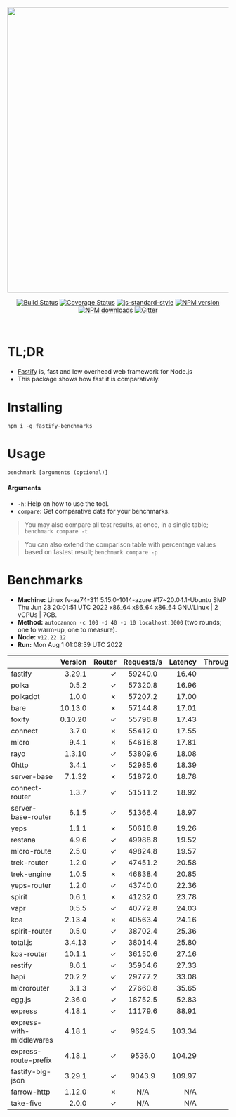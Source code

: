 <div align="center">
<img src="https://github.com/fastify/graphics/raw/master/full-logo.png" width="650" height="auto"/>
</div>

<div align="center">

[![Build Status](https://travis-ci.org/fastify/fastify.svg?branch=master)](https://travis-ci.org/fastify/fastify)
[![Coverage Status](https://coveralls.io/repos/github/fastify/fastify/badge.svg?branch=master)](https://coveralls.io/github/fastify/fastify?branch=master)
[![js-standard-style](https://img.shields.io/badge/code%20style-standard-brightgreen.svg?style=flat)](http://standardjs.com/)
[![NPM version](https://img.shields.io/npm/v/fastify.svg?style=flat)](https://www.npmjs.com/package/fastify)
[![NPM downloads](https://img.shields.io/npm/dm/fastify.svg?style=flat)](https://www.npmjs.com/package/fastify) [![Gitter](https://badges.gitter.im/gitterHQ/gitter.svg)](https://gitter.im/fastify)
</div>
<br />

# TL;DR

* [Fastify](https://github.com/fastify/fastify) is, fast and low overhead web framework for Node.js
* This package shows how fast it is comparatively.

# Installing

```
npm i -g fastify-benchmarks
```

# Usage

```
benchmark [arguments (optional)]
```

#### Arguments

* `-h`: Help on how to use the tool.
* `compare`: Get comparative data for your benchmarks.

> You may also compare all test results, at once, in a single table; `benchmark compare -t`

> You can also extend the comparison table with percentage values based on fastest result; `benchmark compare -p`
# Benchmarks
* __Machine:__ Linux fv-az74-311 5.15.0-1014-azure #17~20.04.1-Ubuntu SMP Thu Jun 23 20:01:51 UTC 2022 x86_64 x86_64 x86_64 GNU/Linux | 2 vCPUs | 7GB.
* __Method:__ `autocannon -c 100 -d 40 -p 10 localhost:3000` (two rounds; one to warm-up, one to measure).
* __Node:__ `v12.22.12`
* __Run:__ Mon Aug  1 01:08:39 UTC 2022

|                          | Version | Router | Requests/s | Latency | Throughput/Mb |
| :--                      | --:     | --:    | :-:        | --:     | --:           |
| fastify                  | 3.29.1  | ✓      | 59240.0    | 16.40   | 10.57         |
| polka                    | 0.5.2   | ✓      | 57320.8    | 16.96   | 10.22         |
| polkadot                 | 1.0.0   | ✗      | 57207.2    | 17.00   | 10.20         |
| bare                     | 10.13.0 | ✗      | 57144.8    | 17.01   | 10.19         |
| foxify                   | 0.10.20 | ✓      | 55796.8    | 17.43   | 9.15          |
| connect                  | 3.7.0   | ✗      | 55412.0    | 17.55   | 9.88          |
| micro                    | 9.4.1   | ✗      | 54616.8    | 17.81   | 9.74          |
| rayo                     | 1.3.10  | ✓      | 53809.6    | 18.08   | 9.60          |
| 0http                    | 3.4.1   | ✓      | 52985.6    | 18.39   | 9.45          |
| server-base              | 7.1.32  | ✗      | 51872.0    | 18.78   | 9.25          |
| connect-router           | 1.3.7   | ✓      | 51511.2    | 18.92   | 9.19          |
| server-base-router       | 6.1.5   | ✓      | 51366.4    | 18.97   | 9.16          |
| yeps                     | 1.1.1   | ✗      | 50616.8    | 19.26   | 9.03          |
| restana                  | 4.9.6   | ✓      | 49988.8    | 19.52   | 8.91          |
| micro-route              | 2.5.0   | ✓      | 49824.8    | 19.57   | 8.89          |
| trek-router              | 1.2.0   | ✓      | 47451.2    | 20.58   | 7.78          |
| trek-engine              | 1.0.5   | ✗      | 46838.4    | 20.85   | 7.68          |
| yeps-router              | 1.2.0   | ✓      | 43740.0    | 22.36   | 7.80          |
| spirit                   | 0.6.1   | ✗      | 41232.0    | 23.78   | 7.35          |
| vapr                     | 0.5.5   | ✓      | 40772.8    | 24.03   | 6.69          |
| koa                      | 2.13.4  | ✗      | 40563.4    | 24.16   | 7.23          |
| spirit-router            | 0.5.0   | ✓      | 38702.4    | 25.36   | 6.90          |
| total.js                 | 3.4.13  | ✓      | 38014.4    | 25.80   | 11.64         |
| koa-router               | 10.1.1  | ✓      | 36150.6    | 27.16   | 6.45          |
| restify                  | 8.6.1   | ✓      | 35954.6    | 27.33   | 6.48          |
| hapi                     | 20.2.2  | ✓      | 29777.2    | 33.08   | 5.31          |
| microrouter              | 3.1.3   | ✓      | 27660.8    | 35.65   | 4.93          |
| egg.js                   | 2.36.0  | ✓      | 18752.5    | 52.83   | 6.60          |
| express                  | 4.18.1  | ✓      | 11179.6    | 88.91   | 1.99          |
| express-with-middlewares | 4.18.1  | ✓      | 9624.5     | 103.34  | 3.69          |
| express-route-prefix     | 4.18.1  | ✓      | 9536.0     | 104.29  | 3.53          |
| fastify-big-json         | 3.29.1  | ✓      | 9043.9     | 109.97  | 104.05        |
| farrow-http              | 1.12.0  | ✗      | N/A        | N/A     | N/A           |
| take-five                | 2.0.0   | ✓      | N/A        | N/A     | N/A           |
